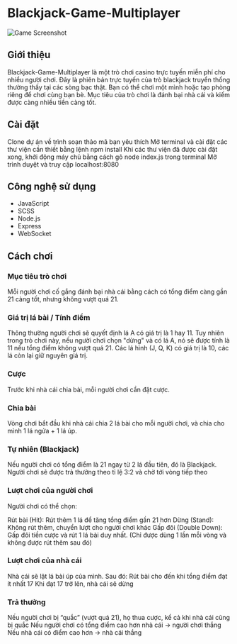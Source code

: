 # Blackjack-Game-Multiplayer

![Game Screenshot](https://i.ibb.co/S3vjPCX/blackjack-background.jpg)

## Giới thiệu
Blackjack-Game-Multiplayer là một trò chơi casino trực tuyến miễn phí cho nhiều người chơi. Đây là phiên bản trực tuyến của trò blackjack truyền thống thường thấy tại các sòng bạc thật. Bạn có thể chơi một mình hoặc tạo phòng riêng để chơi cùng bạn bè. Mục tiêu của trò chơi là đánh bại nhà cái và kiếm được càng nhiều tiền càng tốt.

## Cài đặt
Clone dự án về trình soạn thảo mã bạn yêu thích
Mở terminal và cài đặt các thư viện cần thiết bằng lệnh npm install
Khi các thư viện đã được cài đặt xong, khởi động máy chủ bằng cách gõ node index.js trong terminal
Mở trình duyệt và truy cập localhost:8080

## Công nghệ sử dụng
* JavaScript
* SCSS
* Node.js
* Express
* WebSocket

## Cách chơi

### Mục tiêu trò chơi

Mỗi người chơi cố gắng đánh bại nhà cái bằng cách có tổng điểm càng gần 21 càng tốt, nhưng không vượt quá 21.

### Giá trị lá bài / Tính điểm

Thông thường người chơi sẽ quyết định lá A có giá trị là 1 hay 11. Tuy nhiên trong trò chơi này, nếu người chơi chọn "dừng" và có lá A, nó sẽ được tính là 11 nếu tổng điểm không vượt quá 21.
Các lá hình (J, Q, K) có giá trị là 10, các lá còn lại giữ nguyên giá trị.

### Cược

Trước khi nhà cái chia bài, mỗi người chơi cần đặt cược.

### Chia bài

Vòng chơi bắt đầu khi nhà cái chia 2 lá bài cho mỗi người chơi, và chia cho mình 1 lá ngửa + 1 lá úp.

### Tự nhiên (Blackjack)

Nếu người chơi có tổng điểm là 21 ngay từ 2 lá đầu tiên, đó là Blackjack.
Người chơi sẽ được trả thưởng theo tỉ lệ 3:2 và chờ tới vòng tiếp theo

### Lượt chơi của người chơi

Người chơi có thể chọn:

Rút bài (Hit): Rút thêm 1 lá để tăng tổng điểm gần 21 hơn
Dừng (Stand): Không rút thêm, chuyển lượt cho người chơi khác
Gấp đôi (Double Down): Gấp đôi tiền cược và rút 1 lá bài duy nhất. (Chỉ được dùng 1 lần mỗi vòng và không được rút thêm sau đó)

### Lượt chơi của nhà cái

Nhà cái sẽ lật lá bài úp của mình. Sau đó:
Rút bài cho đến khi tổng điểm đạt ít nhất 17
Khi đạt 17 trở lên, nhà cái sẽ dừng

### Trả thưởng

Nếu người chơi bị “quắc” (vượt quá 21), họ thua cược, kể cả khi nhà cái cũng bị quắc
Nếu người chơi có tổng điểm cao hơn nhà cái → người chơi thắng
Nếu nhà cái có điểm cao hơn → nhà cái thắng
